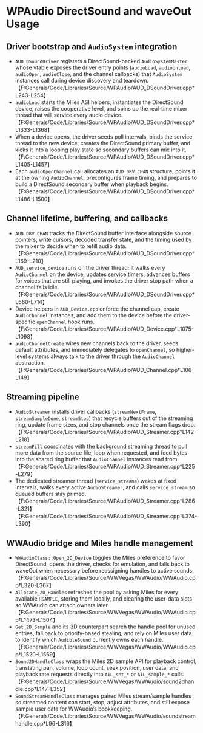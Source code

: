 # WPAudio DirectSound and waveOut Usage

## Driver bootstrap and `AudioSystem` integration
- `AUD_DSoundDriver` registers a DirectSound-backed `AudioSystemMaster` whose vtable exposes the driver entry points (`audioLoad`, `audioUnload`, `audioOpen`, `audioClose`, and the channel callbacks) that `AudioSystem` instances call during device discovery and teardown.【F:Generals/Code/Libraries/Source/WPAudio/AUD_DSoundDriver.cpp†L243-L254】
- `audioLoad` starts the Miles ASI helpers, instantiates the DirectSound device, raises the cooperative level, and spins up the real-time mixer thread that will service every audio device.【F:Generals/Code/Libraries/Source/WPAudio/AUD_DSoundDriver.cpp†L1333-L1368】
- When a device opens, the driver seeds poll intervals, binds the service thread to the new device, creates the DirectSound primary buffer, and kicks it into a looping play state so secondary buffers can mix into it.【F:Generals/Code/Libraries/Source/WPAudio/AUD_DSoundDriver.cpp†L1405-L1457】
- Each `audioOpenChannel` call allocates an `AUD_DRV_CHAN` structure, points it at the owning `AudioChannel`, preconfigures frame timing, and prepares to build a DirectSound secondary buffer when playback begins.【F:Generals/Code/Libraries/Source/WPAudio/AUD_DSoundDriver.cpp†L1486-L1500】

## Channel lifetime, buffering, and callbacks
- `AUD_DRV_CHAN` tracks the DirectSound buffer interface alongside source pointers, write cursors, decoded transfer state, and the timing used by the mixer to decide when to refill audio data.【F:Generals/Code/Libraries/Source/WPAudio/AUD_DSoundDriver.cpp†L169-L210】
- `AUD_service_device` runs on the driver thread; it walks every `AudioChannel` on the device, updates service timers, advances buffers for voices that are still playing, and invokes the driver stop path when a channel falls idle.【F:Generals/Code/Libraries/Source/WPAudio/AUD_DSoundDriver.cpp†L660-L714】
- Device helpers in `AUD_Device.cpp` enforce the channel cap, create `AudioChannel` instances, and add them to the device before the driver-specific `openChannel` hook runs.【F:Generals/Code/Libraries/Source/WPAudio/AUD_Device.cpp†L1075-L1098】
- `audioChannelCreate` wires new channels back to the driver, seeds default attributes, and immediately delegates to `openChannel`, so higher-level systems always talk to the driver through the `AudioChannel` abstraction.【F:Generals/Code/Libraries/Source/WPAudio/AUD_Channel.cpp†L106-L149】

## Streaming pipeline
- `AudioStreamer` installs driver callbacks (`streamNextFrame`, `streamSampleDone`, `streamStop`) that recycle buffers out of the streaming ring, update frame sizes, and stop channels once the stream flags drop.【F:Generals/Code/Libraries/Source/WPAudio/AUD_Streamer.cpp†L142-L218】
- `streamFill` coordinates with the background streaming thread to pull more data from the source file, loop when requested, and feed bytes into the shared ring buffer that `AudioChannel` instances read from.【F:Generals/Code/Libraries/Source/WPAudio/AUD_Streamer.cpp†L225-L279】
- The dedicated streamer thread (`service_streams`) wakes at fixed intervals, walks every active `AudioStreamer`, and calls `service_stream` so queued buffers stay primed.【F:Generals/Code/Libraries/Source/WPAudio/AUD_Streamer.cpp†L286-L321】【F:Generals/Code/Libraries/Source/WPAudio/AUD_Streamer.cpp†L374-L390】

## WWAudio bridge and Miles handle management
- `WWAudioClass::Open_2D_Device` toggles the Miles preference to favor DirectSound, opens the driver, checks for emulation, and falls back to waveOut when necessary before reassigning handles to active sounds.【F:Generals/Code/Libraries/Source/WWVegas/WWAudio/WWAudio.cpp†L320-L367】
- `Allocate_2D_Handles` refreshes the pool by asking Miles for every available `HSAMPLE`, storing them locally, and clearing the user-data slots so WWAudio can attach owners later.【F:Generals/Code/Libraries/Source/WWVegas/WWAudio/WWAudio.cpp†L1473-L1504】
- `Get_2D_Sample` and its 3D counterpart search the handle pool for unused entries, fall back to priority-based stealing, and rely on Miles user data to identify which `AudibleSound` currently owns each handle.【F:Generals/Code/Libraries/Source/WWVegas/WWAudio/WWAudio.cpp†L1520-L1569】
- `Sound2DHandleClass` wraps the Miles 2D sample API for playback control, translating pan, volume, loop count, seek position, user data, and playback rate requests directly into `AIL_set_*` or `AIL_sample_*` calls.【F:Generals/Code/Libraries/Source/WWVegas/WWAudio/sound2dhandle.cpp†L147-L352】
- `SoundStreamHandleClass` manages paired Miles stream/sample handles so streamed content can start, stop, adjust attributes, and still expose sample user data for WWAudio’s bookkeeping.【F:Generals/Code/Libraries/Source/WWVegas/WWAudio/soundstreamhandle.cpp†L96-L316】
